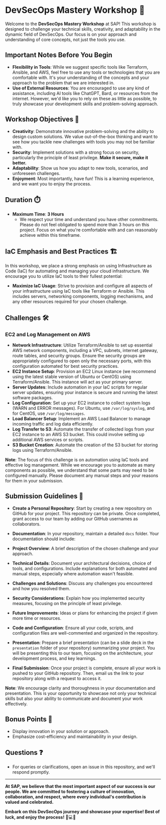 # DevSecOps Mastery Workshop 🚀

Welcome to the **DevSecOps Mastery Workshop** at SAP! This workshop is designed to challenge your technical skills, creativity, and adaptability in the dynamic field of DevSecOps. Our focus is on your approach and understanding of core concepts, not just the tools you use.

## Important Notes Before You Begin

- **Flexibility in Tools**: While we suggest specific tools like Terraform, Ansible, and AWS, feel free to use any tools or technologies that you are comfortable with. It's your understanding of the concepts and your approach to the problem that we are interested in.
- **Use of External Resources**: You are encouraged to use any kind of assistance, including AI tools like ChatGPT, Bard, or resources from the internet. However, we'd like you to rely on these as little as possible, to truly showcase your development skills and problem-solving approach.

## Workshop Objectives 🎯

- **Creativity**: Demonstrate innovative problem-solving and the ability to design custom solutions. We value out-of-the-box thinking and want to see how you tackle new challenges with tools you may not be familiar with.
- **Security**: Implement solutions with a strong focus on security, particularly the principle of least privilege. **Make it secure, make it better.**
- **Adaptability**: Show us how you adapt to new tools, scenarios, and unforeseen challenges.
- **Enjoyment**: Most importantly, have fun! This is a learning experience, and we want you to enjoy the process.

## Duration ⏱️

- **Maximum Time**: **3 Hours**
  - We respect your time and understand you have other commitments. Please do not feel obligated to spend more than 3 hours on this project. Focus on what you're comfortable with and can reasonably achieve within this timeframe.

## IaC Emphasis and Best Practices 🏗️

In this workshop, we place a strong emphasis on using Infrastructure as Code (IaC) for automating and managing your cloud infrastructure. We encourage you to utilize IaC tools to their fullest potential:

- **Maximize IaC Usage**: Strive to provision and configure all aspects of your infrastructure using IaC tools like Terraform or Ansible. This includes servers, networking components, logging mechanisms, and any other resources required for your chosen challenge.

## Challenges 🛠️

### EC2 and Log Management on AWS

- **Network Infrastructure**: Utilize Terraform/Ansible to set up essential AWS network components, including a VPC, subnets, internet gateway, route tables, and security groups. Ensure the security groups are appropriately configured to open only the necessary ports, with this configuration automated for best security practices.
- **EC2 Instance Setup**: Provision an EC2 Linux instance (we recommend using the latest stable version of Ubuntu or CentOS) using Terraform/Ansible. This instance will act as your primary server.
- **Server Updates**: Include automation in your IaC scripts for regular server updates, ensuring your instance is secure and running the latest software packages.
- **Log Configuration**: Set up your EC2 instance to collect system logs (WARN and ERROR messages). For Ubuntu, use `/var/log/syslog`, and for CentOS, use `/var/log/messages`.
- **Load Balancer Setup**: Implement an AWS Load Balancer to manage incoming traffic and log data efficiently.
- **Log Transfer to S3**: Automate the transfer of collected logs from your EC2 instance to an AWS S3 bucket. This could involve setting up additional AWS services or scripts.
- **S3 Bucket Creation**: Automate the creation of the S3 bucket for storing logs using Terraform/Ansible.

**Note**: The focus of this challenge is on automation using IaC tools and effective log management. While we encourage you to automate as many components as possible, we understand that some parts may need to be configured manually. Please document any manual steps and your reasons for them in your submission.

## Submission Guidelines 📝

- **Create a Personal Repository**: Start by creating a new repository on GitHub for your project. This repository can be private. Once completed, grant access to our team by adding our GitHub usernames as collaborators.
  
- **Documentation**: In your repository, maintain a detailed `docs` folder. Your documentation should include:
- **Project Overview**: A brief description of the chosen challenge and your approach.
- **Technical Details**: Document your architectural decisions, choice of tools, and configurations. Include explanations for both automated and manual steps, especially where automation wasn't feasible.
- **Challenges and Solutions**: Discuss any challenges you encountered and how you resolved them.
- **Security Considerations**: Explain how you implemented security measures, focusing on the principle of least privilege.
- **Future Improvements**: Ideas or plans for enhancing the project if given more time or resources.

- **Code and Configuration**: Ensure all your code, scripts, and configuration files are well-commented and organized in the repository.

- **Presentation**: Prepare a brief presentation (can be a slide deck in the `presentation` folder of your repository) summarizing your project. You will be presenting this to our team, focusing on the architecture, your development process, and key learnings.

- **Final Submission**: Once your project is complete, ensure all your work is pushed to your GitHub repository. Then, email us the link to your repository along with a request to access it.

**Note**: We encourage clarity and thoroughness in your documentation and presentation. This is your opportunity to showcase not only your technical skills but also your ability to communicate and document your work effectively.

## Bonus Points 🌟

- Display innovation in your solution or approach.
- Emphasize cost-efficiency and maintainability in your design.

## Questions ❓

- For queries or clarifications, open an issue in this repository, and we'll respond promptly.

---

**At SAP, we believe that the most important aspect of our success is our people. We are committed to fostering a culture of innovation, collaboration, and respect, where every individual's contribution is valued and celebrated.**

**Embark on this DevSecOps journey and showcase your expertise! Best of luck, and enjoy the process!** 🌈💻🔐

